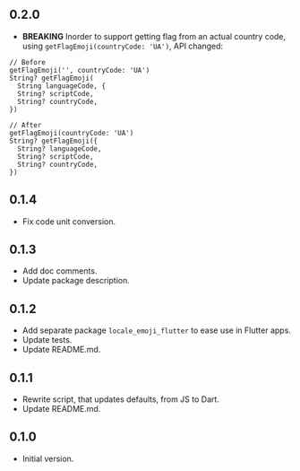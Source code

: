 ## 0.2.0

- **BREAKING** Inorder to support getting flag from an actual country code, using `getFlagEmoji(countryCode: 'UA')`, API changed:

```
// Before
getFlagEmoji('', countryCode: 'UA')
String? getFlagEmoji(
  String languageCode, {
  String? scriptCode,
  String? countryCode,
})

// After
getFlagEmoji(countryCode: 'UA')
String? getFlagEmoji({
  String? languageCode,
  String? scriptCode,
  String? countryCode,
})
```

## 0.1.4

- Fix code unit conversion.

## 0.1.3

- Add doc comments.
- Update package description.

## 0.1.2

- Add separate package `locale_emoji_flutter` to ease use in Flutter apps.
- Update tests.
- Update README.md.

## 0.1.1

- Rewrite script, that updates defaults, from JS to Dart.
- Update README.md.

## 0.1.0

- Initial version.
